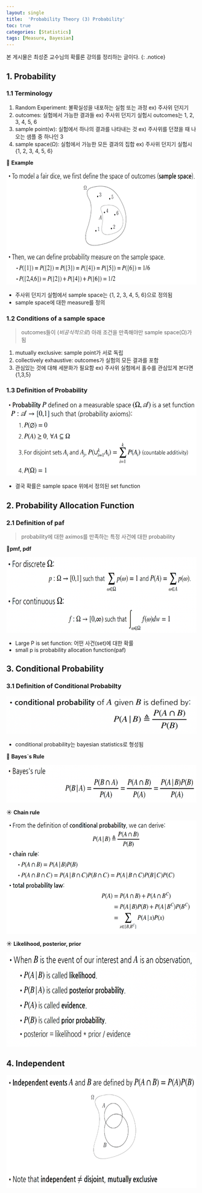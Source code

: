 ```yaml
---
layout: single
title:  'Probability Theory (3) Probability'
toc: true
categories: [Statistics]
tags: [Measure, Bayesian]
---
```


본 게시물은 최성준 교수님의 확률론 강의를 정리하는 글이다.
{: .notice}

## 1. Probability

### 1.1 Terminology

1. Random Experiment: 불확실성을 내포하는 실험 또는 과정 ex) 주사위 던지기
2. outcomes: 실험에서 가능한 결과들 ex) 주사위 던지기 실험시 outcomes는 1, 2, 3, 4, 5, 6
3. sample point(w): 실험에서 하나의 결과를 나타내는 것 ex) 주사위를 던졌을 때 나오는 샘플 중 하나인 3
4. sample space(Ω): 실험에서 가능한 모든 결과의 집합 ex) 주사위 던지기 실험시 {1, 2, 3, 4, 5, 6}

📍 **Example**



  <p align="center"><img src="https://github.com/sigirace/page-images/blob/main/statistics/probability/p1.png?raw=true" width="600" height="300"></p>

- 주사위 던지기 실험에서 sample space는 {1, 2, 3, 4, 5, 6}으로 정의됨
- sample space에 대한 measure를 정의



### 1.2 Conditions of a sample space

> outcomes들이 (*비공식적으로*) 아래 조건을 만족해야만 sample space(Ω)가 됨

1. mutually exclusive: sample point가 서로 독립
2. collectively exhaustive: outcomes가 실험의 모든 결과를 포함
3. 관심있는 것에 대해 세분화가 필요함 ex) 주사위 실험에서 홀수를 관심있게 본다면 {1,3,5}

### 1.3 Definition of Probability

  <p align="center"><img src="https://github.com/sigirace/page-images/blob/main/statistics/probability/p2.png?raw=true" width="600" height="200"></p>

- 결국 확률은 sample space 위에서 정의된 set function



## 2. Probability Allocation Function

### 2.1 Definition of paf

> probability에 대한 aximos를 만족하는 특정 사건에 대한 probability

📍**pmf, pdf**



  <p align="center"><img src="https://github.com/sigirace/page-images/blob/main/statistics/probability/p3.png?raw=true" width="600" height="200"></p>

- Large P is set function: 어떤 사건(set)에 대한 확률
- small p is probability allocation function(paf)



## 3. Conditional Probability

### 3.1 Definition of Conditional Probabilty



  <p align="center"><img src="https://github.com/sigirace/page-images/blob/main/statistics/probability/p4.png?raw=true" width="600" height="100"></p>

- conditional probability는 bayesian statistics로 형성됨

👀 **Bayes`s Rule**



  <p align="center"><img src="https://github.com/sigirace/page-images/blob/main/statistics/probability/p6.png?raw=true" width="600" height="100"></p>



☀️ **Chain rule**



  <p align="center"><img src="https://github.com/sigirace/page-images/blob/main/statistics/probability/p5.png?raw=true" width="600" height="300"></p>



☀️ **Likelihood, posterior, prior**

  <p align="center"><img src="https://github.com/sigirace/page-images/blob/main/statistics/probability/p7.png?raw=true" width="600" height="250"></p>

## 4. Independent



  <p align="center"><img src="https://github.com/sigirace/page-images/blob/main/statistics/probability/p8.png?raw=true" width="600" height="300"></p>
